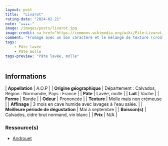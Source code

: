 ```yaml
---
layout: post
title:  "Livarot"
rating-date: "2024-02-21"
note: "★★★★☆"
image: /images/posts/livarot.jpg
image-credit: <a href="https://commons.wikimedia.org/wiki/File:Livarot_(fromage)_02.jpg">Coyau / Wikimedia Commons</a>
comment: "Fromage avec un bon caractère et le mélange de texture (croûte sableuse et pâte molle) très agréable. Bonne longueur en bouche, il a un goût puissant. Vous voyez les 5 bandelettes de lèche de roseau qui entourent ce Livarot, afin qu’il ne s’affaisse pas ? C’est une spécificité qui lui a valu le surnom de Colonel, en référence aux galons de ce grade."
tags:
    - Pâte lavée
    - Pâte molle
tags-preview: "Pâte lavée, molle"
---
```


## Informations

| **Appellation** | A.O.P |
| **Origine géographique** | Département : Calvados, Région : Normandie, Pays : France   |
| **Pâte** | Lavée, molle |
| **Lait** | Vache |
| **Forme** | Ronde |
| **Odeur** | Prononcée |
| **Texture** | Molle mais non crémeuse  |
| **Affinage** | 3 mois en cave humide avec lavages à l'eau salée. |
| **Meilleure période de dégustation** | Mai à septembre |
| **Boisson(s)** | Calvados, cidre brut normand, vin blanc |
| **Prix** | N/A |

### Ressource(s)
* [Androuet](http://www.androuet.com/Livarot-116.html)